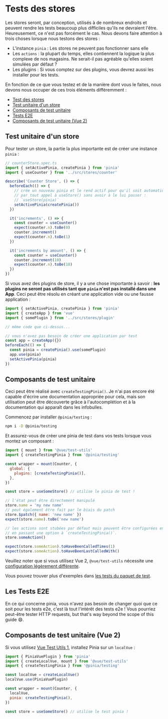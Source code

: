 # Tests des stores

Les stores seront, par conception, utilisés à de nombreux endroits et peuvent rendre les tests beaucoup plus difficiles qu'ils ne devraient l'être. Heureusement, ce n'est pas forcément le cas. Nous devons faire attention à trois choses lorsque nous testons des stores :

- L'instance `pinia` : Les stores ne peuvent pas fonctionner sans elle
- Les `actions` : la plupart du temps, elles contiennent la logique la plus complexe de nos magasins. Ne serait-il pas agréable qu'elles soient simulées par défaut ?
- Les plugins : Si vous comptez sur des plugins, vous devrez aussi les installer pour les tests.

En fonction de ce que vous testez et de la manière dont vous le faites, nous devons nous occuper de ces trois éléments différemment :

  - [Test des stores](#testing-stores)
  - [Test unitaire d'un store](#unit-testing-a-store)
  - [Composants de test unitaire](#unit-testing-components)
  - [Tests E2E](#e2e-tests)
  - [Composants de test unitaire (Vue 2)](#unit-test-components-vue-2)

## Test unitaire d'un store

Pour tester un store, la partie la plus importante est de créer une instance `pinia` :

```js
// counterStore.spec.ts
import { setActivePinia, createPinia } from 'pinia'
import { useCounter } from '../src/stores/counter'

describe('Counter Store', () => {
  beforeEach(() => {
    // crée un nouveau pinia et le rend actif pour qu'il soit automatiquement récupéré automatiquement 
    // par tout appel à useStore() sans avoir à le lui passer :
    // `useStore(pinia)`
    setActivePinia(createPinia())
  })

  it('increments', () => {
    const counter = useCounter()
    expect(counter.n).toBe(0)
    counter.increment()
    expect(counter.n).toBe(1)
  })

  it('increments by amount', () => {
    const counter = useCounter()
    counter.increment(10)
    expect(counter.n).toBe(10)
  })
})
```

Si vous avez des plugins de store, il y a une chose importante à savoir : **les plugins ne seront pas utilisés tant que `pinia` n'est pas installé dans une App**. Ceci peut être résolu en créant une application vide ou une fausse application :

```js
import { setActivePinia, createPinia } from 'pinia'
import { createApp } from 'vue'
import { somePlugin } from '../src/stores/plugin'

// même code que ci-dessus...

// vous n'avez pas besoin de créer une application par test
const app = createApp({})
beforeEach(() => {
  const pinia = createPinia().use(somePlugin)
  app.use(pinia)
  setActivePinia(pinia)
})
```

## Composants de test unitaire

Ceci peut être réalisé avec `createTestingPinia()`. Je n'ai pas encore été capable d'écrire une documentation appropriée pour cela, mais son utilisation peut être découverte grâce à l'autocomplétion et à la documentation qui apparaît dans les infobulles.

Commencez par installer `@pinia/testing` :

```sh
npm i -D @pinia/testing
```

Et assurez-vous de créer une pinia de test dans vos tests lorsque vous montez un composant :

```js
import { mount } from '@vue/test-utils'
import { createTestingPinia } from '@pinia/testing'

const wrapper = mount(Counter, {
  global: {
    plugins: [createTestingPinia()],
  },
})

const store = useSomeStore() // utilise le pinia de test !

// l'état peut être directement manipulé
store.name = 'my new name'
// peut également être fait par le biais du patch
store.$patch({ name: 'new name' })
expect(store.name).toBe('new name')

// les actions sont stubées par défaut mais peuvent être configurées en
// en passant une option à `createTestingPinia()`.
store.someAction()

expect(store.someAction).toHaveBeenCalledTimes(1)
expect(store.someAction).toHaveBeenLastCalledWith()
```

Veuillez noter que si vous utilisez Vue 2, `@vue/test-utils` nécessite une [configuration légèrement différente](#unit-test-components-vue-2).

Vous pouvez trouver plus d'exemples dans [les tests du paquet de test](https://github.com/vuejs/pinia/blob/v2/packages/testing/src/testing.spec.ts).

## Les Tests E2E

En ce qui concerne pinia, vous n'avez pas besoin de changer quoi que ce soit pour les tests e2e, c'est là tout l'intérêt des tests e2e ! Vous pourriez peut-être tester HTTP requests, but that's way beyond the scope of this guide 😄.

## Composants de test unitaire (Vue 2)

Si vous utilisez [Vue Test Utils 1](https://v1.test-utils.vuejs.org/), installez Pinia sur un `localVue` :

```js
import { PiniaVuePlugin } from 'pinia'
import { createLocalVue, mount } from '@vue/test-utils'
import { createTestingPinia } from '@pinia/testing'

const localVue = createLocalVue()
localVue.use(PiniaVuePlugin)

const wrapper = mount(Counter, {
  localVue,
  pinia: createTestingPinia(),
})

const store = useSomeStore() // utilise le test pinia !
```
